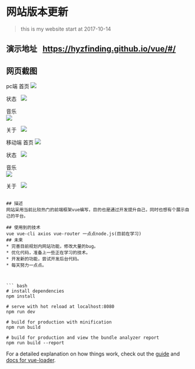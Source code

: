 # 网站版本更新

> this is my website start at 2017-10-14

## 演示地址   https://hyzfinding.github.io/vue/#/

## 网页截图
pc端
首页
![](https://github.com/hyzfinding/mypage/blob/master/static/test/show_pc_01.png)

状态  
![](https://github.com/hyzfinding/mypage/blob/master/static/test/show_pc_02.png)

音乐  
![](https://github.com/hyzfinding/mypage/blob/master/static/test/show_pc_03.png)

关于  
![](https://github.com/hyzfinding/mypage/blob/master/static/test/show_pc_04.png)


移动端
首页
![](https://github.com/hyzfinding/mypage/blob/master/static/test/show_mobile_01.png)

状态  
![](https://github.com/hyzfinding/mypage/blob/master/static/test/show_mobile_02.png)

音乐  
![](https://github.com/hyzfinding/mypage/blob/master/static/test/show_mobile_03.png)

关于  
![](https://github.com/hyzfinding/mypage/blob/master/static/test/show_mobile_04.png)


```

## 描述
网站采用当前比较热门的前端框架vue编写，目的也是通过开发提升自己，同时也想有个展示自己的平台。

## 使用到的技术 
vue vue-cli axios vue-router 一点点node.js(目前在学习)
## 未来
* 完善目前规划内网站功能，修改大量的bug。
* 优化代码，准备上一些正在学习的技术。
* 开发新的功能，尝试开发后台代码。
* 每天努力一点点。



``` bash
# install dependencies
npm install

# serve with hot reload at localhost:8080
npm run dev

# build for production with minification
npm run build

# build for production and view the bundle analyzer report
npm run build --report
```

For a detailed explanation on how things work, check out the [guide](http://vuejs-templates.github.io/webpack/) and [docs for vue-loader](http://vuejs.github.io/vue-loader).
